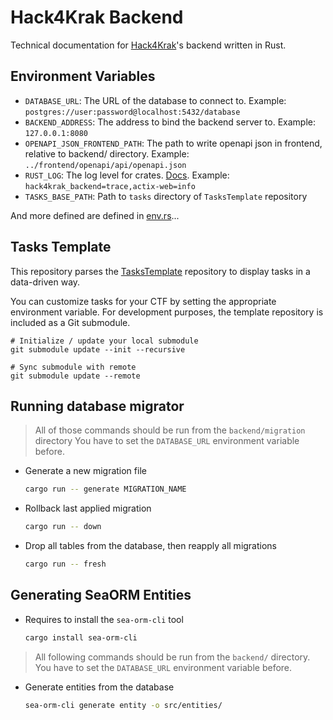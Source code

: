 # Hack4Krak Backend

Technical documentation for [Hack4Krak](https://github.com/Hack4Krak)'s backend written in Rust.

## Environment Variables

- `DATABASE_URL`: The URL of the database to connect to. Example: `postgres://user:password@localhost:5432/database`
- `BACKEND_ADDRESS`: The address to bind the backend server to. Example: `127.0.0.1:8080`
- `OPENAPI_JSON_FRONTEND_PATH`: The path to write openapi json in frontend, relative to backend/ directory. Example: `../frontend/openapi/api/openapi.json`
- `RUST_LOG`: The log level for crates. [Docs](https://docs.rs/tracing-subscriber/latest/tracing_subscriber/filter/struct.EnvFilter.html). Example: `hack4krak_backend=trace,actix-web=info`
- `TASKS_BASE_PATH`: Path to `tasks` directory of `TasksTemplate` repository

And more defined are defined in [env.rs](src/utils/env.rs)...

## Tasks Template

This repository parses the [TasksTemplate](https://github.com/Hack4Krak/TasksTemplate) repository to display tasks in a data-driven way.

You can customize tasks for your CTF by setting the appropriate environment variable.
For development purposes, the template repository is included as a Git submodule.

```shell
# Initialize / update your local submodule
git submodule update --init --recursive
```

```shell
# Sync submodule with remote
git submodule update --remote
```

## Running database migrator

> All of those commands should be run from the `backend/migration` directory
> You have to set the `DATABASE_URL` environment variable before.

- Generate a new migration file

    ```sh
    cargo run -- generate MIGRATION_NAME
    ```

- Rollback last applied migration

    ```sh
    cargo run -- down
    ```

- Drop all tables from the database, then reapply all migrations

    ```sh
    cargo run -- fresh
    ```

## Generating SeaORM Entities

- Requires to install the `sea-orm-cli` tool

  ```sh
  cargo install sea-orm-cli
  ```

> All following commands should be run from the `backend/` directory.
> You have to set the `DATABASE_URL` environment variable before.
 
- Generate entities from the database

    ```sh
    sea-orm-cli generate entity -o src/entities/

    ```
